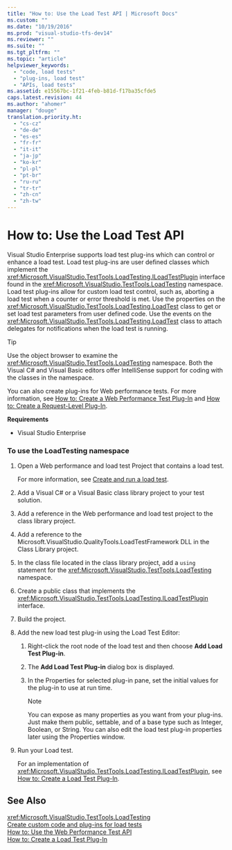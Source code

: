```yaml
---
title: "How to: Use the Load Test API | Microsoft Docs"
ms.custom: ""
ms.date: "10/19/2016"
ms.prod: "visual-studio-tfs-dev14"
ms.reviewer: ""
ms.suite: ""
ms.tgt_pltfrm: ""
ms.topic: "article"
helpviewer_keywords: 
  - "code, load tests"
  - "plug-ins, load test"
  - "APIs, load tests"
ms.assetid: e15567bc-1f21-4feb-b81d-f17ba35cfde5
caps.latest.revision: 44
ms.author: "ahomer"
manager: "douge"
translation.priority.ht: 
  - "cs-cz"
  - "de-de"
  - "es-es"
  - "fr-fr"
  - "it-it"
  - "ja-jp"
  - "ko-kr"
  - "pl-pl"
  - "pt-br"
  - "ru-ru"
  - "tr-tr"
  - "zh-cn"
  - "zh-tw"
---
```

# How to: Use the Load Test API
Visual Studio Enterprise supports load test plug-ins which can control or enhance a load test. Load test plug-ins are user defined classes which implement the <xref:Microsoft.VisualStudio.TestTools.LoadTesting.ILoadTestPlugin> interface found in the <xref:Microsoft.VisualStudio.TestTools.LoadTesting> namespace. Load test plug-ins allow for custom load test control, such as, aborting a load test when a counter or error threshold is met. Use the properties on the <xref:Microsoft.VisualStudio.TestTools.LoadTesting.LoadTest> class to get or set load test parameters from user defined code. Use the events on the <xref:Microsoft.VisualStudio.TestTools.LoadTesting.LoadTest> class to attach delegates for notifications when the load test is running.  
  
> [!TIP]
>  Use the object browser to examine the <xref:Microsoft.VisualStudio.TestTools.LoadTesting> namespace. Both the Visual C# and Visual Basic editors offer IntelliSense support for coding with the classes in the namespace.  
  
 You can also create plug-ins for Web performance tests. For more information, see [How to: Create a Web Performance Test Plug-In](../test/how-to--create-a-web-performance-test-plug-in.md) and [How to: Create a Request-Level Plug-In](../test/how-to--create-a-request-level-plug-in.md).  
  
 **Requirements**  
  
-   Visual Studio Enterprise  
  
### To use the LoadTesting namespace  
  
1.  Open a Web performance and load test Project that contains a load test.  
  
     For more information, see [Create and run a load test](http://msdn.microsoft.com/en-us/7041cbcf-9ab1-4579-98ff-8f296aeaded4).  
  
2.  Add a Visual C# or a Visual Basic class library project to your test solution.  
  
3.  Add a reference in the Web performance and load test project to the class library project.  
  
4.  Add a reference to the Microsoft.VisualStudio.QualityTools.LoadTestFramework DLL in the Class Library project.  
  
5.  In the class file located in the class library project, add a `using` statement for the <xref:Microsoft.VisualStudio.TestTools.LoadTesting> namespace.  
  
6.  Create a public class that implements the <xref:Microsoft.VisualStudio.TestTools.LoadTesting.ILoadTestPlugin> interface.  
  
7.  Build the project.  
  
8.  Add the new load test plug-in using the Load Test Editor:  
  
    1.  Right-click the root node of the load test and then choose **Add Load Test Plug-in**.  
  
    2.  The **Add Load Test Plug-in** dialog box is displayed.  
  
    3.  In the Properties for selected plug-in pane, set the initial values for the plug-in to use at run time.  
  
        > [!NOTE]
        >  You can expose as many properties as you want from your plug-ins. Just make them public, settable, and of a base type such as Integer, Boolean, or String. You can also edit the load test plug-in properties later using the Properties window.  
  
9. Run your Load test.  
  
     For an implementation of <xref:Microsoft.VisualStudio.TestTools.LoadTesting.ILoadTestPlugin>, see [How to: Create a Load Test Plug-In](../test/how-to--create-a-load-test-plug-in.md).  
  
## See Also  
 <xref:Microsoft.VisualStudio.TestTools.LoadTesting>   
 [Create custom code and plug-ins for load tests](../test/create-custom-code-and-plug-ins-for-load-tests.md)   
 [How to: Use the Web Performance Test API](../test/how-to--use-the-web-performance-test-api.md)   
 [How to: Create a Load Test Plug-In](../test/how-to--create-a-load-test-plug-in.md)